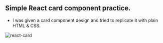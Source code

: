 ## Simple React card component practice.

- I was given a card component design and tried to replicate it with plain HTML & CSS.

![react-card](https://user-images.githubusercontent.com/73792907/143322317-1e7429d5-ae50-488d-9594-5f30bd8d0024.png)
